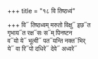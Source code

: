 +++
title = "१८ वि तिष्ठध्वं"

+++
वि᳓ तिष्ठध्वम् मरुतो विक्षु᳓ इछ᳓त  
गृभाय᳓त रक्ष᳓सः स᳓म् पिनष्टन  
व᳓यो ये᳓ भूत्वी᳓ पत᳓यन्ति नक्त᳓भिर्  
ये᳓ वा रि᳓पो दधिरे᳓ देवे᳓ अध्वरे᳓